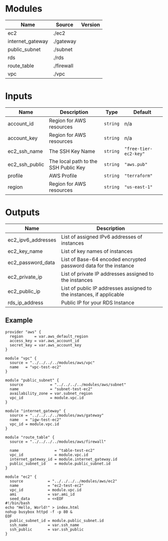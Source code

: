 <!-- BEGIN_TF_DOCS -->

# Modules

| Name             | Source     | Version |
| ---------------- | ---------- | ------- |
| ec2              | ./ec2      |         |
| internet_gateway | ./gateway  |         |
| public_subnet    | ./subnet   |         |
| rds              | ./rds      |         |
| route_table      | ./firewall |         |
| vpc              | ./vpc      |         |

# Inputs

| Name           | Description                          | Type     | Default               |
| -------------- | ------------------------------------ | -------- | --------------------- |
| account_id     | Region for AWS resources             | `string` | n/a                   |
| account_key    | Region for AWS resources             | `string` | n/a                   |
| ec2_ssh_name   | The SSH Key Name                     | `string` | `"free-tier-ec2-key"` |
| ec2_ssh_public | The local path to the SSH Public Key | `string` | `"aws.pub"`           |
| profile        | AWS Profile                          | `string` | `"terraform"`         |
| region         | Region for AWS resources             | `string` | `"us-east-1"`         |

# Outputs

| Name               | Description                                                          |
| ------------------ | -------------------------------------------------------------------- |
| ec2_ipv6_addresses | List of assigned IPv6 addresses of instances                         |
| ec2_key_name       | List of key names of instances                                       |
| ec2_password_data  | List of Base-64 encoded encrypted password data for the instance     |
| ec2_private_ip     | List of private IP addresses assigned to the instances               |
| ec2_public_ip      | List of public IP addresses assigned to the instances, if applicable |
| rds_ip_address     | Public IP for your RDS Instance                                      |

<!-- END_TF_DOCS -->

## Example

```hcl
provider "aws" {
  region     = var.aws_default_region
  access_key = var.aws_account_id
  secret_key = var.aws_account_key
}

module "vpc" {
  source = "../../../../modules/aws/vpc"
  name   = "vpc-test-ec2"
}

module "public_subnet" {
  source            = "../../../../modules/aws/subnet"
  name              = "subnet-test-ec2"
  availability_zone = var.subnet_region
  vpc_id            = module.vpc.id
}

module "internet_gateway" {
  source = "../../../../modules/aws/gateway"
  name   = "igw-test-ec2"
  vpc_id = module.vpc.id
}

module "route_table" {
  source = "../../../../modules/aws/firewall"

  name                = "table-test-ec2"
  vpc_id              = module.vpc.id
  internet_gateway_id = module.internet_gateway.id
  public_subnet_id    = module.public_subnet.id
}

module "ec2" {
  source           = "../../../../modules/aws/ec2"
  name             = "ec2-test-ec2"
  vpc_id           = module.vpc.id
  ami              = var.ami_id
  seed_data        = <<EOF
#!/bin/bash
echo "Hello, World!" > index.html
nohup busybox httpd -f -p 80 &
EOF
  public_subnet_id = module.public_subnet.id
  ssh_name         = var.ssh_name
  ssh_public       = var.ssh_public
}

```
